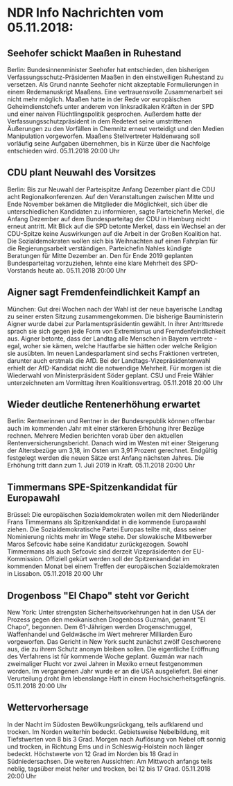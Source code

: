 # NDR Info Nachrichten vom 05.11.2018:


## Seehofer schickt Maaßen in Ruhestand
Berlin: Bundesinnenminister Seehofer hat entschieden, den bisherigen Verfassungsschutz-Präsidenten Maaßen in den einstweiligen Ruhestand zu versetzen. Als Grund nannte Seehofer nicht akzeptable Formulierungen in einem Redemanuskript Maaßens. Eine vertrauensvolle Zusammenarbeit sei nicht mehr möglich. Maaßen hatte in der Rede vor europäischen Geheimdienstchefs unter anderem von linksradikalen Kräften in der SPD und einer naiven Flüchtlingspolitik gesprochen. Außerdem hatte der Verfassungsschutzpräsident in dem Redetext seine umstrittenen Äußerungen zu den Vorfällen in Chemnitz erneut verteidigt und den Medien Manipulation vorgeworfen. Maaßens Stellvertreter Haldenwang soll vorläufig seine Aufgaben übernehmen, bis in Kürze über die Nachfolge entschieden wird. 05.11.2018 20:00 Uhr 

## CDU plant Neuwahl des Vorsitzes
Berlin: Bis zur Neuwahl der Parteispitze Anfang Dezember plant die CDU acht Regionalkonferenzen. Auf den Veranstaltungen zwischen Mitte und Ende November bekämen die Mitglieder die Möglichkeit, sich über die unterschiedlichen Kandidaten zu informieren, sagte Parteichefin Merkel, die Anfang Dezember auf dem Bundesparteitag der CDU in Hamburg nicht erneut antritt. Mit Blick auf die SPD betonte Merkel, dass ein Wechsel an der CDU-Spitze keine Auswirkungen auf die Arbeit in der Großen Koalition hat. Die Sozialdemokraten wollen sich bis Weihnachten auf einen Fahrplan für die Regierungsarbeit verständigen. Parteichefin Nahles kündigte Beratungen für Mitte Dezember an. Den für Ende 2019 geplanten Bundesparteitag vorzuziehen, lehnte eine klare Mehrheit des SPD-Vorstands heute ab. 05.11.2018 20:00 Uhr 

## Aigner sagt Fremdenfeindlichkeit Kampf an
München: Gut drei Wochen nach der Wahl ist der neue bayerische Landtag zu seiner ersten Sitzung zusammengekommen. Die bisherige Bauministerin Aigner wurde dabei zur Parlamentspräsidentin gewählt. In ihrer Antrittsrede sprach sie sich gegen jede Form von Extremismus und Fremdenfeindlichkeit aus. Aigner betonte, dass der Landtag alle Menschen in Bayern vertrete - egal, woher sie kämen, welche Hautfarbe sie hätten oder welche Religion sie ausübten. Im neuen Landesparlament sind sechs Fraktionen vertreten, darunter auch erstmals die AfD. Bei der Landtags-Vizepräsidentenwahl erhielt der AfD-Kandidat nicht die notwendige Mehrheit. Für morgen ist die Wiederwahl von Ministerpräsident Söder geplant. CSU und Freie Wähler unterzeichneten am Vormittag ihren Koalitionsvertrag. 05.11.2018 20:00 Uhr 

## Wieder deutliche Rentenerhöhung erwartet
Berlin:	Rentnerinnen und Rentner in der Bundesrepublik können offenbar auch im kommenden Jahr mit einer stärkeren Erhöhung ihrer Bezüge rechnen. Mehrere Medien berichten vorab über den aktuellen Rentenversicherungsbericht. Danach wird im Westen mit einer Steigerung der Altersbezüge um 3,18, im Osten um 3,91 Prozent gerechnet. Endgültig festgelegt werden die neuen Sätze erst Anfang nächsten Jahres. Die Erhöhung tritt dann zum 1. Juli 2019 in Kraft. 05.11.2018 20:00 Uhr 

## Timmermans SPE-Spitzenkandidat für Europawahl
Brüssel: Die europäischen Sozialdemokraten wollen mit dem Niederländer Frans Timmermans als Spitzenkandidat in die kommende Europawahl ziehen. Die Sozialdemokratische Partei Europas teilte mit, dass seiner Nominierung nichts mehr im Wege stehe. Der slowakische Mitbewerber Maros Sefcovic habe seine Kandidatur zurückgezogen. Sowohl Timmermans als auch Sefcovic sind derzeit Vizepräsidenten der  EU-Kommission. Offiziell gekürt werden soll der Spitzenkandidat im kommenden Monat bei einem Treffen der europäischen Sozialdemokraten in Lissabon. 05.11.2018 20:00 Uhr 

## Drogenboss "El Chapo" steht vor Gericht
New York: Unter strengsten Sicherheitsvorkehrungen hat in den USA der Prozess gegen den mexikanischen Drogenboss Guzmán, genannt "El Chapo", begonnen. Dem 61-Jährigen werden Drogenschmuggel, Waffenhandel und Geldwäsche im Wert mehrerer Milliarden Euro vorgeworfen. Das Gericht in New York sucht zunächst zwölf Geschworene aus, die zu ihrem Schutz anonym bleiben sollen. Die eigentliche Eröffnung des Verfahrens ist für kommende Woche geplant. Guzmán war nach zweimaliger Flucht vor zwei Jahren in Mexiko erneut festgenommen worden. Im vergangenen Jahr wurde er an die USA ausgeliefert. Bei einer Verurteilung droht ihm lebenslange Haft in einem Hochsicherheitsgefängnis. 05.11.2018 20:00 Uhr 

## Wettervorhersage
In der Nacht im Südosten Bewölkungsrückgang, teils aufklarend und trocken. Im Norden weiterhin bedeckt. Gebietsweise Nebelbildung, mit Tiefstwerten von 8 bis 3 Grad. Morgen nach Auflösung von Nebel oft sonnig und trocken, in Richtung Ems und in Schleswig-Holstein noch länger bedeckt. Höchstwerte von 12 Grad im Norden bis 18 Grad in Südniedersachsen. Die weiteren Aussichten: Am Mittwoch anfangs teils neblig, tagsüber meist heiter und trocken, bei 12 bis 17 Grad. 05.11.2018 20:00 Uhr 
